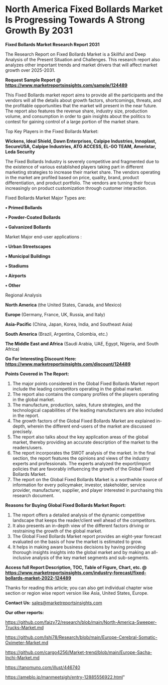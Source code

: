 # North America Fixed Bollards Market Is Progressing Towards A Strong Growth By 2031

<strong>Fixed Bollards Market Research Report 2031</strong>

The Research Report on Fixed Bollards Market is a Skillful and Deep Analysis of the Present Situation and Challenges. This research report also analyzes other important trends and market drivers that will affect market growth over 2025-2031.

<strong>Request Sample Report @ <a href=https://www.marketreportsinsights.com/sample/124489>https://www.marketreportsinsights.com/sample/124489</a></strong>

This Fixed Bollards market report aims to provide all the participants and the vendors will all the details about growth factors, shortcomings, threats, and the profitable opportunities that the market will present in the near future. The report also features the revenue share, industry size, production volume, and consumption in order to gain insights about the politics to contest for gaining control of a large portion of the market share.

Top Key Players in the Fixed Bollards Market:

<strong>Wickens, Ideal Shield, Dawn Enterprises, Calpipe Industries, Innoplast, SecureUSA, Calpipe Industries, ATG ACCESS, EL-GO TEAM, Ameristar, Leda Security</strong>

The Fixed Bollards Industry is severely competitive and fragmented due to the existence of various established players taking part in different marketing strategies to increase their market share. The vendors operating in the market are profiled based on price, quality, brand, product differentiation, and product portfolio. The vendors are turning their focus increasingly on product customization through customer interaction.

Fixed Bollards Market Major Types are:

<strong>• Primed Bollards

• Powder-Coated Bollards

• Galvanized Bollards</strong>

Market Major end-user applications :

<strong>• Urban Streetscapes

• Municipal Buildings

• Stadiums

• Airports

• Other</strong>

Regional Analysis

</u><strong><b>North America</b></strong> (the United States, Canada, and Mexico)

<strong><b>Europe </b></strong>(Germany, France, UK, Russia, and Italy)

<strong><b>Asia-Pacific</b></strong> (China, Japan, Korea, India, and Southeast Asia)

<strong><b>South America</b></strong> (Brazil, Argentina, Colombia, etc.)

<strong><b>The Middle East and Africa</b></strong> (Saudi Arabia, UAE, Egypt, Nigeria, and South Africa)

<strong>Go For Interesting Discount Here: <a href=https://www.marketreportsinsights.com/discount/124489>https://www.marketreportsinsights.com/discount/124489</a></strong>

<strong>Points Covered in The Report:</strong>
<ol>
  <li>The major points considered in the Global Fixed Bollards Market report include the leading competitors operating in the global market.</li>
  <li>The report also contains the company profiles of the players operating in the global market.</li>
  <li>The manufacture, production, sales, future strategies, and the technological capabilities of the leading manufacturers are also included in the report.</li>
  <li>The growth factors of the Global Fixed Bollards Market are explained in-depth, wherein the different end-users of the market are discussed precisely.</li>
  <li>The report also talks about the key application areas of the global market, thereby providing an accurate description of the market to the readers/users.</li>
  <li>The report incorporates the SWOT analysis of the market. In the final section, the report features the opinions and views of the industry experts and professionals. The experts analyzed the export/import policies that are favorably influencing the growth of the Global Fixed Bollards Market.</li>
  <li>The report on the Global Fixed Bollards Market is a worthwhile source of information for every policymaker, investor, stakeholder, service provider, manufacturer, supplier, and player interested in purchasing this research document.</li>
</ol>
<strong>Reasons for Buying Global Fixed Bollards Market Report:</strong>

<ol>
  <li>The report offers a detailed analysis of the dynamic competitive landscape that keeps the reader/client well ahead of the competitors.</li>
  <li>It also presents an in-depth view of the different factors driving or restraining the growth of the global market.</li>
  <li>The Global Fixed Bollards Market report provides an eight-year forecast evaluated on the basis of how the market is estimated to grow.</li>
  <li>It helps in making aware business decisions by having providing thorough insights insights into the global market and by making an all-inclusive analysis of the key market segments and sub-segments.</li>
</ol>
<strong>Access full Report Description, TOC, Table of Figure, Chart, etc. @ <a href=https://www.marketreportsinsights.com/industry-forecast/fixed-bollards-market-2022-124489>https://www.marketreportsinsights.com/industry-forecast/fixed-bollards-market-2022-124489</a></strong>


Thanks for reading this article; you can also get individual chapter wise section or region wise report version like Asia, United States, Europe.

<strong>Contact Us:</strong>
sales@marketreportsinsights.com

<strong>Our other reports:</strong>

<a href=https://github.com/faizy72/research/blob/main/North-America-Sweeper-Trucks-Market.md>https://github.com/faizy72/research/blob/main/North-America-Sweeper-Trucks-Market.md</a>

<a href=https://github.com/Ishi78/Research/blob/main/Europe-Cerebral-Somatic-Oximeter-Market.md>https://github.com/Ishi78/Research/blob/main/Europe-Cerebral-Somatic-Oximeter-Market.md</a>

<a href=https://github.com/cargo4256/Market-trend/blob/main/Europe-Sacha-Inchi-Market.md>https://github.com/cargo4256/Market-trend/blob/main/Europe-Sacha-Inchi-Market.md</a>

<a href=https://tanomuno.com/illust/446740>https://tanomuno.com/illust/446740</a>

<a href=https://ameblo.jp/manmeetsigh/entry-12885556922.html>https://ameblo.jp/manmeetsigh/entry-12885556922.html</a>"
